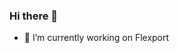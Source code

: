 ### Hi there 👋

- 🔭 I’m currently working on Flexport [](https://avatars2.githubusercontent.com/u/7716519?s=200&v=4)
